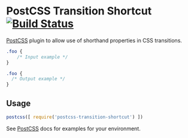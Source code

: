 # PostCSS Transition Shortcut [![Build Status][ci-img]][ci]

[PostCSS] plugin to allow use of shorthand properties in CSS transitions.

[PostCSS]: https://github.com/postcss/postcss
[ci-img]:  https://travis-ci.org/MichaelSeelisch/postcss-transition-shortcut.svg
[ci]:      https://travis-ci.org/MichaelSeelisch/postcss-transition-shortcut

```css
.foo {
    /* Input example */
}
```

```css
.foo {
  /* Output example */
}
```

## Usage

```js
postcss([ require('postcss-transition-shortcut') ])
```

See [PostCSS] docs for examples for your environment.

